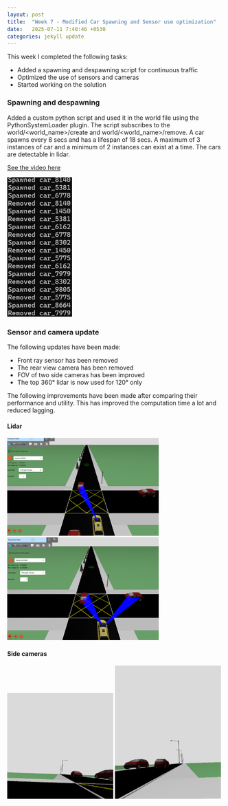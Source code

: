 ```yaml
---
layout: post
title:  "Week 7 - Modified Car Spawning and Sensor use optimization"
date:   2025-07-11 7:40:46 +0530
categories: jekyll update
---
```


This week I completed the following tasks:

- Added a spawning and despawning script for continuous traffic
- Optimized the use of sensors and cameras
- Started working on the solution

<h3>Spawning and despawning</h3>

Added a custom python script and used it in the world file using the PythonSystemLoader plugin.
The script subscribes to the world/<world_name>/create and world/<world_name>/remove. A car spawns every 8 secs and has a lifespan of 18 secs. A maximum of 3 instances of car and a minimum of 2 instances can exist at a time. The cars are detectable in lidar.

[See the video here](https://drive.google.com/file/d/1ZqwtFpW22FIxDGciMGugipC6WEgHb0MY/view?usp=sharing)

<img src="https://github.com/TheRoboticsClub/2025-internship-Astha_Sahu/blob/main/docs/_posts/images/sd.png?raw=true" alt="terminal output" style="width: 30%; height: auto;" />

<h3>Sensor and camera update</h3>

The following updates have been made:

- Front ray sensor has been removed
- The rear view camera has been removed
- FOV of two side cameras has been improved
- The top 360° lidar is now used for 120° only

The following improvements have been made after comparing their performance and utility. This has improved the computation time a lot and reduced lagging.

<h4>Lidar</h4>

<img src="https://github.com/TheRoboticsClub/2025-internship-Astha_Sahu/blob/main/docs/_posts/images/lidar1.png?raw=true" alt="lidar1" style="width: 70%; height: auto;" />
<img src="https://github.com/TheRoboticsClub/2025-internship-Astha_Sahu/blob/main/docs/_posts/images/lidar2.png?raw=true" alt="lidar2" style="width: 70%; height: auto;" />

<h4>Side cameras</h4>

<img src="https://github.com/TheRoboticsClub/2025-internship-Astha_Sahu/blob/main/docs/_posts/images/cr.png?raw=true" alt="right" style="width: 49%; height: auto; display: inline-block;" />
<img src="https://github.com/TheRoboticsClub/2025-internship-Astha_Sahu/blob/main/docs/_posts/images/cl.png?raw=true" alt="left" style="width: 49%; height: auto; display: inline-block;" />
